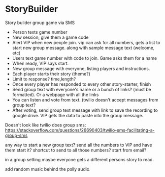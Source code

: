 # StoryBuilder
Story builder group game via SMS

* Person texts game number
* New session, give them a game code
* Alert VIP when new people join. vip can ask for all numbers, gets a list to start new group message. along with sample message text (welcome, etc)
* Users text game number with code to join. Game asks them for a name
* When ready, VIP says start.
* New group message with everyone, listing players and instructions.
* Each player starts their story (theme?)
* Limit to response? time,length?
* Once every player has responded to every other story-starter, finish
* Send group text with everyone's name or a bunch of links? (must be formatted). Or a webpage with all the links
* You can listen and vote from text. (twilio doesn't accept messages from group text?
* After voting, send group text message with link to save the recording to google drive. VIP gets the data to paste into the group message.

Doesn't look like twilio does group sms: https://stackoverflow.com/questions/26690403/twilio-sms-facilitating-a-group-sms

any way to start a new group text? send all the numbers to VIP and have them start it? shortcut to send to all those numbers? start from email? 

in a group setting maybe everyone gets a different persons story to read.

add random music behind the polly audio.
